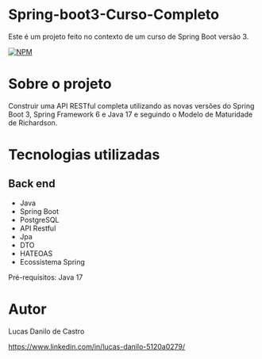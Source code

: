 # Spring-boot3-Curso-Completo
Este é um projeto feito no contexto de um curso de Spring Boot versão 3.

[![NPM](https://img.shields.io/npm/l/react)](https://github.com/lucasdanilox/Projeto-springboot3-jpa/blob/main/LICENSE) 

# Sobre o projeto

Construir uma API RESTful completa utilizando as novas versões do Spring Boot 3, Spring Framework 6 e Java 17 e seguindo o Modelo de Maturidade de Richardson. 

# Tecnologias utilizadas
## Back end
- Java
- Spring Boot
- PostgreSQL
- API Restful
- Jpa
- DTO
- HATEOAS
- Ecossistema Spring

Pré-requisitos: Java 17

# Autor

Lucas Danilo de Castro

https://www.linkedin.com/in/lucas-danilo-5120a0279/


